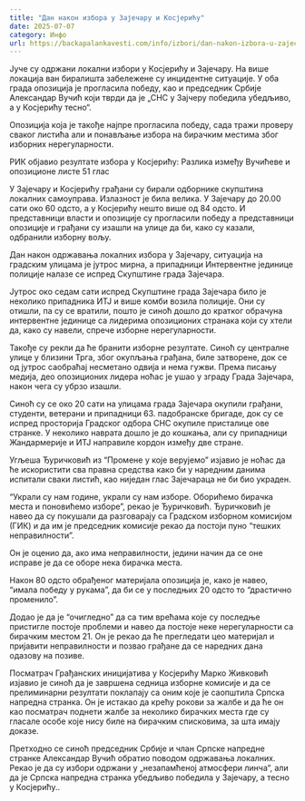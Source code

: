 ```yaml
---
title: "Дан након избора у Зајечару и Косјерићу"
date: 2025-07-07
category: Инфо
url: https://backapalankavesti.com/info/izbori/dan-nakon-izbora-u-zajecaru-i-kosjericu/
---
```


Јуче су одржани локални избори у Косјерићу и Зајечару. На више локација ван биралишта забележене су инцидентне ситуације. У оба града опозиција је прогласила победу, као и председник Србије Александар Вучић који тврди да је „СНС у Зајчеру победила убедљиво, а у Косјерићу тесно“.

Опозиција која је такође најпре прогласила победу, сада тражи проверу сваког листића али и понављање избора на бирачким местима због изборних нерегуларности.

РИК објавио резултате избора у Косјерићу: Разлика између Вучићеве и опозиционе листе 51 глас

У Зајечару и Косјерићу грађани су бирали одборнике скупштина локалних самоуправа. Излазност је била велика. У Зајечару до 20.00 сати око 60 одсто, а у Косјерићу нешто више од 84 одсто. И представници власти и опозиције су прогласили победу а представници опозиције и грађани су изашли на улице да би, како су казали, одбранили изборну вољу.

Дан након одржавања локалних избора у Зајечару, ситуација на градским улицама је јутрос мирна, а припадници Интервентне јединице полиције налазе се испред Скупштине града Зајечара.

Јутрос око седам сати испред Скупштине града Зајечара било је неколико припадника ИТЈ и више комби возила полиције. Они су отишли, па су се вратили, пошто је синоћ дошло до кратког обрачуна интервентне јединице са лидерима опозиционих странака који су хтели да, како су навели, спрече изборне нерегуларности.

Такође су рекли да ће бранити изборне резултате. Синоћ су централне улице у близини Трга, због окупљања грађана, биле затворене, док се од јутрос саобраћај несметано одвија и нема гужви. Према писању медија, део опозиционих лидера ноћас је ушао у зграду Града Зајечара, након чега су убрзо изашли.

Синоћ су се око 20 сати на улицама града Зајечара окупили грађани, студенти, ветерани и припадници 63. падобранске бригаде, док су се испред просторија Градског одбора СНС окупиле присталице ове странке. У неколико наврата дошло је до кошкања, али су припадници Жандармерије и ИТЈ направиле кордон између две стране.

Угљеша Ђуричковић из “Промене у које верујемо” изјавио је ноћас да ће искористити сва правна средства како би у наредним данима испитали сваки листић, као ниједан глас Зајечараца не би био украден.

“Украли су нам године, украли су нам изборе. Оборићемо бирачка места и поновићемо изборе”, рекао је Ђуричковић. Ђуричковић је навео да су покушали да разговарају са Градском изборном комисијом (ГИК) и да им је председник комисије рекао да постоји пуно “тешких неправилности”.

Он је оценио да, ако има неправилности, једини начин да се оне исправе је да се оборе нека бирачка места.

Након 80 одсто обрађеног материјала опозиција је, како је навео, “имала победу у рукама”, да би се у последњих 20 одсто то “драстично променило”.

Додао је да је “очигледно” да са тим врећама које су последње пристигле постоје проблеми и навео да постоје неке нерегуларности са бирачким местом 21. Он је рекао да ће прегледати цео материјал и пријавити неправилности и позвао грађане да се наредних дана одазову на позиве.

Посматрач Грађанских иницијатива у Косјерићу Марко Живковић изјавио је синоћ да је завршена седница изборне комисије и да се прелиминарни резултати поклапају са оним које је саопштила Српска напредна странка. Он је истакао да крећу рокови за жалбе и да ће он као посматрач поднети жалбе за неколико бирачких места где су гласале особе које нису биле на бирачким списковима, за шта имају доказе.

Претходно се синоћ председник Србије и члан Српске напредне странке Александар Вучић обратио поводом одржавања локалних. Рекао је да су избори одржани у „незапамћеној атмосфери линча“, али да је Српска напредна странка убедљиво победила у Зајечару, а тесно у Косјерићу..
